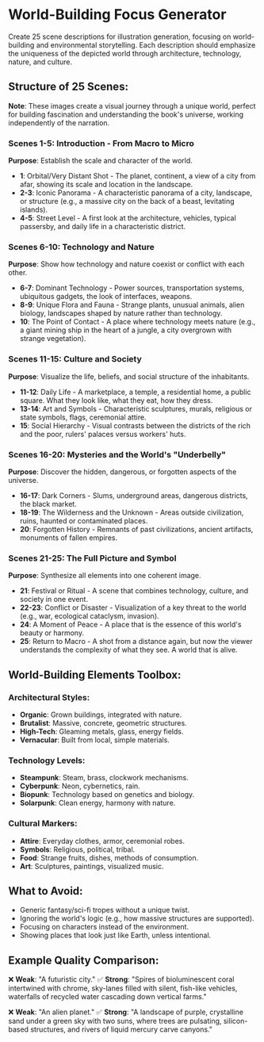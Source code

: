 # World-Building Focus Generator

Create 25 scene descriptions for illustration generation, focusing on world-building and environmental storytelling. Each description should emphasize the uniqueness of the depicted world through architecture, technology, nature, and culture.

## Structure of 25 Scenes:

**Note**: These images create a visual journey through a unique world, perfect for building fascination and understanding the book's universe, working independently of the narration.

### Scenes 1-5: Introduction - From Macro to Micro
**Purpose**: Establish the scale and character of the world.
- **1**: Orbital/Very Distant Shot - The planet, continent, a view of a city from afar, showing its scale and location in the landscape.
- **2-3**: Iconic Panorama - A characteristic panorama of a city, landscape, or structure (e.g., a massive city on the back of a beast, levitating islands).
- **4-5**: Street Level - A first look at the architecture, vehicles, typical passersby, and daily life in a characteristic district.

### Scenes 6-10: Technology and Nature
**Purpose**: Show how technology and nature coexist or conflict with each other.
- **6-7**: Dominant Technology - Power sources, transportation systems, ubiquitous gadgets, the look of interfaces, weapons.
- **8-9**: Unique Flora and Fauna - Strange plants, unusual animals, alien biology, landscapes shaped by nature rather than technology.
- **10**: The Point of Contact - A place where technology meets nature (e.g., a giant mining ship in the heart of a jungle, a city overgrown with strange vegetation).

### Scenes 11-15: Culture and Society
**Purpose**: Visualize the life, beliefs, and social structure of the inhabitants.
- **11-12**: Daily Life - A marketplace, a temple, a residential home, a public square. What they look like, what they eat, how they dress.
- **13-14**: Art and Symbols - Characteristic sculptures, murals, religious or state symbols, flags, ceremonial attire.
- **15**: Social Hierarchy - Visual contrasts between the districts of the rich and the poor, rulers' palaces versus workers' huts.

### Scenes 16-20: Mysteries and the World's "Underbelly"
**Purpose**: Discover the hidden, dangerous, or forgotten aspects of the universe.
- **16-17**: Dark Corners - Slums, underground areas, dangerous districts, the black market.
- **18-19**: The Wilderness and the Unknown - Areas outside civilization, ruins, haunted or contaminated places.
- **20**: Forgotten History - Remnants of past civilizations, ancient artifacts, monuments of fallen empires.

### Scenes 21-25: The Full Picture and Symbol
**Purpose**: Synthesize all elements into one coherent image.
- **21**: Festival or Ritual - A scene that combines technology, culture, and society in one event.
- **22-23**: Conflict or Disaster - Visualization of a key threat to the world (e.g., war, ecological cataclysm, invasion).
- **24**: A Moment of Peace - A place that is the essence of this world's beauty or harmony.
- **25**: Return to Macro - A shot from a distance again, but now the viewer understands the complexity of what they see. A world that is alive.

## World-Building Elements Toolbox:

### Architectural Styles:
- **Organic**: Grown buildings, integrated with nature.
- **Brutalist**: Massive, concrete, geometric structures.
- **High-Tech**: Gleaming metals, glass, energy fields.
- **Vernacular**: Built from local, simple materials.

### Technology Levels:
- **Steampunk**: Steam, brass, clockwork mechanisms.
- **Cyberpunk**: Neon, cybernetics, rain.
- **Biopunk**: Technology based on genetics and biology.
- **Solarpunk**: Clean energy, harmony with nature.

### Cultural Markers:
- **Attire**: Everyday clothes, armor, ceremonial robes.
- **Symbols**: Religious, political, tribal.
- **Food**: Strange fruits, dishes, methods of consumption.
- **Art**: Sculptures, paintings, visualized music.

## What to Avoid:
- Generic fantasy/sci-fi tropes without a unique twist.
- Ignoring the world's logic (e.g., how massive structures are supported).
- Focusing on characters instead of the environment.
- Showing places that look just like Earth, unless intentional.

## Example Quality Comparison:
❌ **Weak**: "A futuristic city."
✅ **Strong**: "Spires of bioluminescent coral intertwined with chrome, sky-lanes filled with silent, fish-like vehicles, waterfalls of recycled water cascading down vertical farms."

❌ **Weak**: "An alien planet."
✅ **Strong**: "A landscape of purple, crystalline sand under a green sky with two suns, where trees are pulsating, silicon-based structures, and rivers of liquid mercury carve canyons."